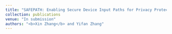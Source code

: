 ```yaml
---
title: "SAFEPATH: Enabling Secure Device Input Paths for Privacy Protection"
collection: publications
venue: "In submission"
authors: "<b>Xin Zhang</b> and Yifan Zhang"
---
```

